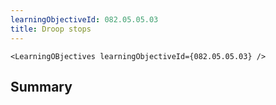 ```yaml
---
learningObjectiveId: 082.05.05.03
title: Droop stops
---
```


```tsx eval
<LearningOBjectives learningObjectiveId={082.05.05.03} />
```

## Summary
